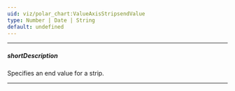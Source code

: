 ```yaml
---
uid: viz/polar_chart:ValueAxisStripsendValue
type: Number | Date | String
default: undefined
---
```

---
##### shortDescription
Specifies an end value for a strip.

---
